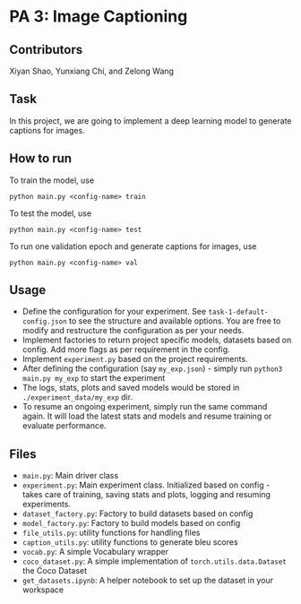 # PA 3: Image Captioning

## Contributors
Xiyan Shao, Yunxiang Chi, and Zelong Wang

## Task
In this project, we are going to implement a deep learning model to generate captions for images. 


## How to run
To train the model, use
```shell
python main.py <config-name> train
```

To test the model, use
```shell
python main.py <config-name> test
```

To run one validation epoch and generate captions for images, use
```shell
python main.py <config-name> val
```

## Usage

* Define the configuration for your experiment. See `task-1-default-config.json` to see the structure and available options. You are free to modify and restructure the configuration as per your needs.
* Implement factories to return project specific models, datasets based on config. Add more flags as per requirement in the config.
* Implement `experiment.py` based on the project requirements.
* After defining the configuration (say `my_exp.json`) - simply run `python3 main.py my_exp` to start the experiment
* The logs, stats, plots and saved models would be stored in `./experiment_data/my_exp` dir.
* To resume an ongoing experiment, simply run the same command again. It will load the latest stats and models and resume training or evaluate performance.

## Files
- `main.py`: Main driver class
- `experiment.py`: Main experiment class. Initialized based on config - takes care of training, saving stats and plots, logging and resuming experiments.
- `dataset_factory.py`: Factory to build datasets based on config
- `model_factory.py`: Factory to build models based on config
- `file_utils.py`: utility functions for handling files
- `caption_utils.py`: utility functions to generate bleu scores
- `vocab.py`: A simple Vocabulary wrapper
- `coco_dataset.py`: A simple implementation of `torch.utils.data.Dataset` the Coco Dataset
- `get_datasets.ipynb`: A helper notebook to set up the dataset in your workspace
